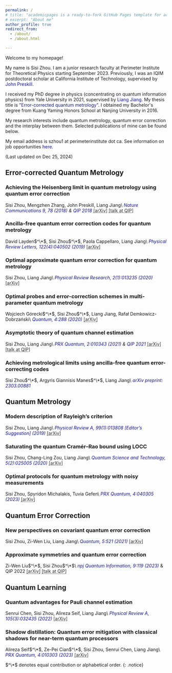 ```yaml
---
permalink: /
# title: "academicpages is a ready-to-fork GitHub Pages template for academic personal websites"
# excerpt: "About me"
author_profile: true
redirect_from: 
  - /about/
  - /about.html

---
```


<!-- <a href="" style="color: #1616a0; text-decoration: none;"></a> -->

Welcome to my homepage! 

My name is Sisi Zhou. I am a junior research faculty at Perimeter Institute for Theoretical Physics starting September 2023. Previously, I was an IQIM postdoctoral scholar at California Institute of Technology, supervised by <a href="http://theory.caltech.edu/~preskill/" style="color: #1616a0; text-decoration: none;">John Preskill</a>. 

I received my PhD degree in physics (concentrating on quantum information physics) from Yale University in 2021, supervised by <a href="https://pme.uchicago.edu/faculty/liang-jiang" style="color: #1616a0; text-decoration: none;">Liang Jiang</a>. My thesis title is 
<a href="https://elischolar.library.yale.edu/gsas_dissertations/146/" style="color: #1616a0; text-decoration: none;">"Error-corrected quantum metrology"</a>. I obtained my Bachelor's degree from Kuang Yaming Honors School at Nanjing University in 2016. 

My research interests include quantum metrology, quantum error correction and the interplay between them. Selected publications of mine can be found below. 

My email address is szhou1 at perimeterinstitute dot ca. See information on job opportunities <a href="https://sisi-zhou.github.io//job/" style="color: #1616a0; text-decoration: none;">here</a>. 

(Last updated on Dec 25, 2024)  

## Error-corrected Quantum Metrology

### Achieving the Heisenberg limit in quantum metrology using quantum error correction
Sisi Zhou, Mengzhen Zhang, John Preskill, Liang Jiang\\
*<a href="https://www.nature.com/articles/s41467-017-02510-3" style="color: #1616a0; text-decoration: none;">Nature Communications 9, 78 (2018)</a> & <a href="https://qipconference.org/2018/qutech.nl/qip2018/qip-2018-conference-schedule/index.html" style="color: #1616a0; text-decoration: none;">QIP 2018</a>* <a href="https://arxiv.org/abs/1706.02445" style="color: #2f2f31; text-decoration: underline; text-decoration-style: dotted;">[arXiv]</a> <a href="https://collegerama.tudelft.nl/Mediasite/Showcase/qip2018/Presentation/a46a51e8f5fd4fe1a07a1bcf28c343011d" style="color: #2f2f31; text-decoration: underline; text-decoration-style: dotted;">[talk at QIP]</a>

### Ancilla-free quantum error correction codes for quantum metrology
David Layden$^\*$, Sisi Zhou$^\*$, Paola Cappellaro, Liang Jiang\\
*<a href="https://journals.aps.org/prl/abstract/10.1103/PhysRevLett.122.040502" style="color: #1616a0; text-decoration: none;">Physical Review Letters, 122(4):040502 (2019)</a>* <a href="https://arxiv.org/abs/1811.01450" style="color: #2f2f31; text-decoration: underline; text-decoration-style: dotted;">[arXiv]</a>



### Optimal approximate quantum error correction for quantum metrology
Sisi Zhou, Liang Jiang\\
*<a href="https://journals.aps.org/prresearch/abstract/10.1103/PhysRevResearch.2.013235" style="color: #1616a0; text-decoration: none;">Physical Review Research, 2(1):013235 (2020)</a>* <a href="https://arxiv.org/abs/1910.08472" style="color: #2f2f31; text-decoration: underline; text-decoration-style: dotted;">[arXiv]</a>

### Optimal probes and error-correction schemes in multi-parameter quantum metrology 
Wojciech Górecki$^\*$, Sisi Zhou$^\*$, Liang Jiang, Rafał Demkowicz-Dobrzański\\
*<a href="https://quantum-journal.org/papers/q-2020-07-02-288/" style="color: #1616a0; text-decoration: none;">Quantum, 4:288 (2020)</a>* <a href="https://arxiv.org/abs/1901.00896" style="color: #2f2f31; text-decoration: underline; text-decoration-style: dotted;">[arXiv]</a>

### Asymptotic theory of quantum channel estimation
Sisi Zhou, Liang Jiang\\
*<a href="https://www.nature.com/articles/s41467-017-02510-3" style="color: #1616a0; text-decoration: none;">PRX Quantum, 2:010343 (2021)</a> & <a href="https://www.mcqst.de/qip2021/program/wednesday.html" style="color: #1616a0; text-decoration: none;">QIP 2021</a>* <a href="https://arxiv.org/abs/2003.10559" style="color: #2f2f31; text-decoration: underline; text-decoration-style: dotted;">[arXiv]</a> <a href="https://www.youtube.com/watch?v=-xG7ksKoNjc" style="color: #2f2f31; text-decoration: underline; text-decoration-style: dotted;">[talk at QIP]</a>

### Achieving metrological limits using ancilla-free quantum error-correcting codes
Sisi Zhou$^\*$, Argyris Giannisis Manes$^\*$, Liang Jiang\\
*<a href="https://arxiv.org/abs/2303.00881" style="color: #1616a0; text-decoration: none;">arXiv preprint: 2303.00881</a>*

## Quantum Metrology

### Modern description of Rayleigh’s criterion
Sisi Zhou, Liang Jiang\\
*<a href="https://journals.aps.org/pra/abstract/10.1103/PhysRevA.99.013808" style="color: #1616a0; text-decoration: none;">Physical Review A, 99(1):013808 [Editor’s Suggestion] (2019)</a>* <a href="https://arxiv.org/abs/1801.02917" style="color: #2f2f31; text-decoration: underline; text-decoration-style: dotted;">[arXiv]</a>

### Saturating the quantum Cramér–Rao bound using LOCC
Sisi Zhou, Chang-Ling Zou, Liang Jiang\\
*<a href="https://iopscience.iop.org/article/10.1088/2058-9565/ab71f8" style="color: #1616a0; text-decoration: none;">Quantum Science and Technology, 5(2):025005 (2020)</a>* <a href="https://arxiv.org/abs/1809.06017" style="color: #2f2f31; text-decoration: underline; text-decoration-style: dotted;">[arXiv]</a>

### Optimal protocols for quantum metrology with noisy measurements
Sisi Zhou, Spyridon Michalakis, Tuvia Gefen\\
*<a href="https://journals.aps.org/prxquantum/abstract/10.1103/PRXQuantum.4.040305" style="color: #1616a0; text-decoration: none;">PRX Quantum, 4:040305 (2023)</a>* <a href="https://arxiv.org/abs/2210.11393" style="color: #2f2f31; text-decoration: underline; text-decoration-style: dotted;">[arXiv]</a> 


## Quantum Error Correction

### New perspectives on covariant quantum error correction
Sisi Zhou, Zi-Wen Liu, Liang Jiang\\
*<a href="https://quantum-journal.org/papers/q-2021-08-09-521/" style="color: #1616a0; text-decoration: none;">Quantum, 5:521 (2021)</a>* <a href="https://arxiv.org/abs/2005.11918" style="color: #2f2f31; text-decoration: underline; text-decoration-style: dotted;">[arXiv]</a> 

### Approximate symmetries and quantum error correction
Zi-Wen Liu$^\*$, Sisi Zhou$^\*$\\
*<a href="[https://quantum-journal.org/papers/q-2021-08-09-521/](https://www.nature.com/articles/s41534-023-00788-4)" style="color: #1616a0; text-decoration: none;">npj Quantum Information, 9:119 (2023)</a>* & QIP 2022 <a href="https://arxiv.org/abs/2111.06355" style="color: #2f2f31; text-decoration: underline; text-decoration-style: dotted;">[arXiv]</a> <a href="https://www.youtube.com/watch?v=D461ex95fE4" style="color: #2f2f31; text-decoration: underline; text-decoration-style: dotted;">[talk at QIP]</a>

## Quantum Learning

### Quantum advantages for Pauli channel estimation
Senrui Chen, Sisi Zhou, Alireza Seif, Liang Jiang\\
*<a href="https://journals.aps.org/pra/abstract/10.1103/PhysRevA.105.032435" style="color: #1616a0; text-decoration: none;">Physical Review A, 105(3):032435 (2022)</a>* <a href="https://arxiv.org/abs/2108.08488" style="color: #2f2f31; text-decoration: underline; text-decoration-style: dotted;">[arXiv]</a>

### Shadow distillation: Quantum error mitigation with classical shadows for near-term quantum processors
Alireza Seif$^\*$, Ze-Pei Cian$^\*$, Sisi Zhou, Senrui Chen, Liang Jiang\\
*<a href="https://journals.aps.org/prxquantum/abstract/10.1103/PRXQuantum.4.010303" style="color: #1616a0; text-decoration: none;">PRX Quantum, 4:010303 (2023)</a>* <a href="https://arxiv.org/abs/2203.07309" style="color: #2f2f31; text-decoration: underline; text-decoration-style: dotted;">[arXiv]</a>



$^\*$ denotes equal contribution or alphabetical order.
{: .notice}
